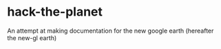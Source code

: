 # hack-the-planet
An attempt at making documentation for the new google earth (hereafter the new-gl earth)
